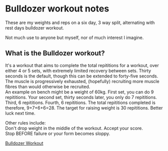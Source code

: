 # Bulldozer workout notes
These are my weights and reps on a six day, 3 way split, alternating with rest days bulldozer workout.

Not much use to anyone but myself, nor of much interest I imagine.

## What is the Bulldozer workout?

It's a workout that aims to complete the total repititions for a workout, over either 4 or 5 sets, with extremely limited recovery between sets. Thirty seconds is the default, though this can be extended to forty-five seconds. The muscle is progressively exhausted, (hopefully) recruiting more muscle fibres than would otherwise be recruited.  
An example on bench might be a weight of 60kg. First set, you can do 9 repititions. Your second set, thirty seconds later, you only do 7 repititions. Third, 6 repititions. Fourth, 6 repititions. The total repititions completed is therefore, 9+7+6+6=28. The target for raising weight is 30 repititions. Better luck next time.  

Other rules include:  
  Don't drop weight in the middle of the workout. Accept your score.  
  Stop BEFORE failure or your form becomes sloppy.  

[Bulldozer Workout](https://www.muscleandstrength.com/workouts/bulldozer-training-3-day-workout-split)
